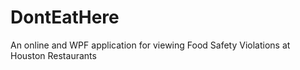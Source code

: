 DontEatHere
===========

An online and WPF application for viewing Food Safety Violations at Houston Restaurants
